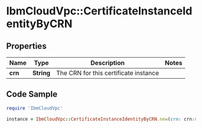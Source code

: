# IbmCloudVpc::CertificateInstanceIdentityByCRN

## Properties

Name | Type | Description | Notes
------------ | ------------- | ------------- | -------------
**crn** | **String** | The CRN for this certificate instance | 

## Code Sample

```ruby
require 'IbmCloudVpc'

instance = IbmCloudVpc::CertificateInstanceIdentityByCRN.new(crn: crn:v1:bluemix:public:cloudcerts:us-south:a/123456:b8866ea4-b8df-467e-801a-da1db7e020bf:certificate:78ff9c4c97d013fb2a95b21dddde7758)
```


